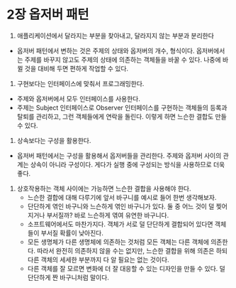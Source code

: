 # 2장 옵저버 패턴

1. 애플리케이션에서 달라지는 부분을 찾아내고, 달라지지 않는 부분과 분리한다
- 옵저버 패턴에서 변하는 것은 주제의 상태와 옵저버의 개수, 형식이다. 옵저버에서는 주제를 바꾸지 않고도 주제의 상태에 의존하는 객체들을 바꿀 수 있다. 나중에 바뀔 것을 대비해 두면 편하게 작업할 수 있다.
1. 구현보다는 인터페이스에 맞춰서 프로그래밍한다.
- 주제와 옵저버에서 모두 인터페이스를 사용한다.
- 주제는 Subject 인터페이스로 Observer 인터페이스를 구현하는 객체들의 등록과 탈퇴를 관리하고, 그런 객체들에게 연락을 돌린다. 이렇게 하면 느슨한 결합도 만들 수 있다.
1. 상속보다는 구성을 활용한다.
- 옵저버 패턴에서는 구성을 활용해서 옵저버들을 관리한다. 주제와 옵저버 사이의 관계는 상속이 아니라 구성이다. 게다가 실행 중에 구성되는 방식을 사용하므로 더욱 좋다.
1. 상호작용하는 객체 사이에는 가능하면 느슨한 결합을 사용해야 한다.
    - 느슨한 결합에 대해 다루기에 앞서 바구니를 예시로 들어 한번 생각해보자.
    - 단단하게 엮인 바구니와 느슨하게 엮인 바구니가 있다. 둘 중 어느 것이 덜 찢어지거나 부서질까? 바로 느슨하게 엮여 유연한 바구니다.
    - 소프트웨어에서도 마찬가지다. 객체가 서로 덜 단단하게 결합되어 있다면 객체들이 부서질 확률이 낮아진다.
    - 모든 생명체가 다른 생명체에 의존하는 것처럼 모든 객체는 다른 객체에 의존한다. 따라서 완전히 의존하지 않을 수는 없지만, 느슨한 결합을 위해 의존은 하되 다른 객체의 세세한 부분까지 다 알 필요는 없는 것이다.
    - 다른 객체를 잘 모르면 변화에 더 잘 대응할 수 있는 디자인을 만들 수 있다. 덜 단단하게 짠 바구니처럼 말이다.
